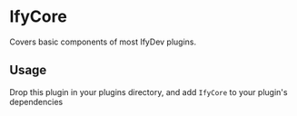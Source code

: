 
# IfyCore

Covers basic components of most IfyDev plugins.

## Usage

Drop this plugin in your plugins directory, and add `IfyCore` to your plugin's dependencies
